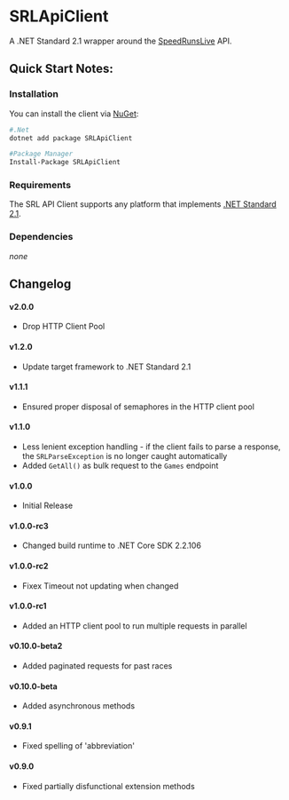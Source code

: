 # SRLApiClient
A .NET Standard 2.1 wrapper around the [SpeedRunsLive](http://speedrunslive.com) API.


## Quick Start Notes:

### Installation

You can install the client via [NuGet](https://www.nuget.org/packages/SRLApiClient):


```bash
#.Net
dotnet add package SRLApiClient

#Package Manager
Install-Package SRLApiClient
```

### Requirements

The SRL API Client supports any platform that implements [.NET Standard 2.1](https://docs.microsoft.com/en-us/dotnet/standard/net-standard#net-implementation-support).

### Dependencies

_none_

## Changelog


#### v2.0.0

- Drop HTTP Client Pool

#### v1.2.0

- Update target framework to .NET Standard 2.1

#### v1.1.1

- Ensured proper disposal of semaphores in the HTTP client pool

#### v1.1.0

- Less lenient exception handling - if the client fails to parse a response, the `SRLParseException` is no longer caught automatically
- Added `GetAll()` as bulk request to the `Games` endpoint

#### v1.0.0

- Initial Release

#### v1.0.0-rc3

- Changed build runtime to .NET Core SDK 2.2.106

#### v1.0.0-rc2

- Fixex Timeout not updating when changed

#### v1.0.0-rc1

- Added an HTTP client pool to run multiple requests in parallel

#### v0.10.0-beta2

- Added paginated requests for past races

#### v0.10.0-beta

- Added asynchronous methods

#### v0.9.1

- Fixed spelling of 'abbreviation'

#### v0.9.0

- Fixed partially disfunctional extension methods